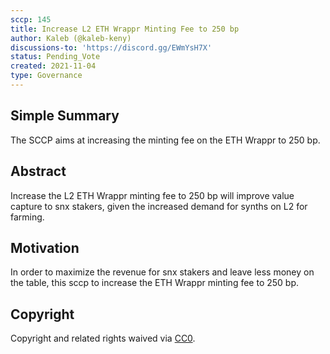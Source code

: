 ```yaml
---
sccp: 145
title: Increase L2 ETH Wrappr Minting Fee to 250 bp
author: Kaleb (@kaleb-keny)
discussions-to: 'https://discord.gg/EWmYsH7X'
status: Pending_Vote
created: 2021-11-04
type: Governance
---
```


## Simple Summary
<!--"If you can't explain it simply, you don't understand it well enough." Provide a simplified and layman-accessible explanation of the SCCP.-->

The SCCP aims at increasing the minting fee on the ETH Wrappr to 250 bp.

## Abstract
<!--A short (~200 word) description of the variable change proposed.-->

Increase the L2 ETH Wrappr minting fee to 250 bp will improve value capture to snx stakers, given the increased demand for synths on L2 for farming.

## Motivation
<!--The motivation is critical for SCCPs that want to update variables within Synthetix. It should clearly explain why the existing variable is not incentive aligned. SCCP submissions without sufficient motivation may be rejected outright.-->

In order to maximize the revenue for snx stakers and leave less money on the table, this sccp to increase the ETH Wrappr minting fee to 250 bp.

## Copyright
Copyright and related rights waived via [CC0](https://creativecommons.org/publicdomain/zero/1.0/).
